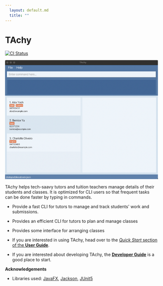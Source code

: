 ```yaml
---
  layout: default.md
  title: ""
---
```


# TAchy

[![CI Status](https://github.com/se-edu/addressbook-level3/workflows/Java%20CI/badge.svg)](https://github.com/AY2425S1-CS2103-F11-1/tp/actions)

![Ui](images/Ui.png)

TAchy helps tech-saavy tutors and tuition teachers manage details of their students and classes. It is optimized for CLI users so that frequent tasks can be done faster by typing in commands.
* Provide a fast CLI for tutors to manage and track students' work and submissions.
* Provides an efficient CLI for tutors to plan and manage classes
* Provides some interface for arranging classes

* If you are interested in using TAchy, head over to the [_Quick Start_ section of the **User Guide**](UserGuide.html#quick-start).
* If you are interested about developing TAchy, the [**Developer Guide**](DeveloperGuide.html) is a good place to start.


**Acknowledgements**

* Libraries used: [JavaFX](https://openjfx.io/), [Jackson](https://github.com/FasterXML/jackson), [JUnit5](https://github.com/junit-team/junit5)
